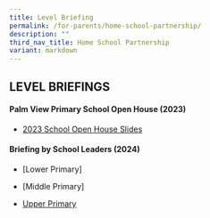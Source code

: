 ```yaml
---
title: Level Briefing
permalink: /for-parents/home-school-partnership/
description: ""
third_nav_title: Home School Partnership
variant: markdown
---
```

## LEVEL BRIEFINGS




#### Palm View Primary School Open House   (2023)
* [2023 School Open House Slides](/files/For%20Parents%20(2023)/2023%20palm%20view%20open%20house%20slides.pdf)

#### Briefing by School Leaders (2024)

*  [Lower Primary]

* [Middle Primary]
* [Upper Primary](/files/For%20Parents%20(2024)/Upper_Primary_Briefing_to_Parents_2_Feb_2024.pdf)
